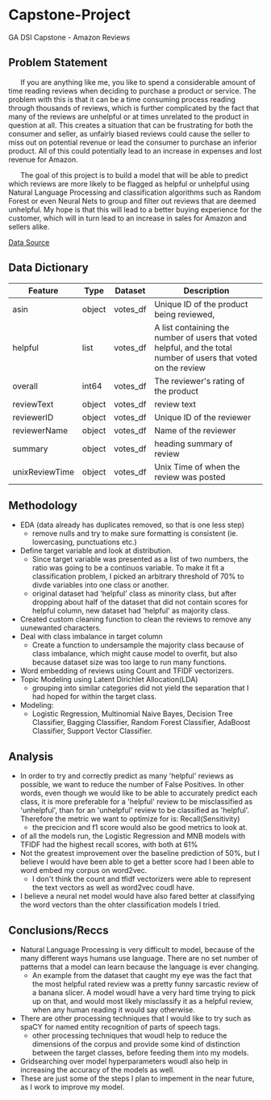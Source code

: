 # Capstone-Project
GA DSI Capstone - Amazon Reviews

## Problem Statement
  
&nbsp;&nbsp;&nbsp;&nbsp;&nbsp;&nbsp;If you are anything like me, you like to spend a considerable amount of time reading reviews when deciding to purchase a product or service. The problem with this is that it can be a time consuming process reading through thousands of reviews, which is further complicated by the fact that many of the reviews are unhelpful or at times unrelated to the product in question at all. This creates a situation that can be frustrating for both the consumer and seller, as unfairly biased reviews could cause the seller to miss out on potential revenue or lead the consumer to purchase an inferior product. All of this could potentially lead to an increase in expenses and lost revenue for Amazon.  

&nbsp;&nbsp;&nbsp;&nbsp;&nbsp;&nbsp;The goal of this project is to build a model that will be able to predict which reviews are more likely to be flagged as helpful or unhelpful using Natural Language Processing and classification algorithms such as Random Forest or even Neural Nets to group and filter out reviews that are deemed unhelpful. My hope is that this will lead to a better buying experience for the customer, which will in turn lead to an increase in sales for Amazon and sellers alike.

[Data Source](http://jmcauley.ucsd.edu/data/amazon/index_2014.html)  

## Data Dictionary

|Feature|Type|Dataset|Description|
|---|---|---|---| 
|asin|object|votes_df|Unique ID of the product being reviewed,|
|helpful|list|votes_df|A list containing the number of users that voted helpful, and the total number of users that voted on the review|
|overall|int64|votes_df|The reviewer's rating of the product|
|reviewText|object|votes_df|review text|
|reviewerID|object|votes_df|Unique ID of the reviewer|
|reviewerName|object|votes_df|Name of the reviewer|
|summary|object|votes_df|heading summary of review|
|unixReviewTime|object|votes_df|Unix Time of when the review was posted|


## Methodology  
- EDA (data already has duplicates removed, so that is one less step)
    - remove nulls and try to make sure formatting is consistent (ie. lowercasing, punctuations etc.)
- Define target variable and look at distribution.
    - Since target variable was presented as a list of two numbers, the ratio was going to be a continuos variable. To make it fit a classification problem, I picked an arbitrary threshold of 70% to divde variables into one class or another.
    - original dataset had 'helpful' class as minority class, but after dropping about half of the dataset that did not contain scores for helpful column, new dataset had 'helpful' as majority class.
- Created custom cleaning function to clean the reviews to remove any uunewanted characters.
- Deal with class imbalance in target column
    - Create a function to undersample the majority class because of class imbalance, which might cause model to overfit, but also because dataset size was too large to run many functions.
- Word embedding of reviews using Count and TFIDF vectorizers.
- Topic Modeling using Latent Dirichlet Allocation(LDA)
    - grouping into similar categories did not yield the separation that I had hoped for within the target class.
- Modeling:
    - Logistic Regression, Multinomial Naive Bayes, Decision Tree Classifier, Bagging Classifier, Random Forest Classifier, AdaBoost Classifier, Support Vector Classifier.

## Analysis
- In order to try and correctly predict as many 'helpful' reviews as possible, we want to reduce the number of False Positives. In other words, even though we would like to be able to accurately predict each class, it is more preferable for a 'helpful' review to be misclassified as 'unhelpful', than for an 'unhelpful' review to be classified as 'helpful'. Therefore the metric we want to optimize for is: Recall(Sensitivity)
    - the precicion and f1 score would also be good metrics to look at.
- of all the models run, the Logistic Regression and MNB models with TFIDF had the highest recall scores, with both at 61%
- Not the greatest improvement over the baseline prediction of 50%, but I believe I would have been able to get a better score had I been able to word embed my corpus on word2vec. 
    - I don't think the count and tfidf vectorizers were able to represent the text vectors as well as word2vec coudl have.
- I believe a neural net model would have also fared better at classifying the word vectors than the ohter classification models I tried.

## Conclusions/Reccs
- Natural Language Processing is very difficult to model, because of the many different ways humans use language. There are no set number of patterns that a model can learn because the language is ever changing.
    - An example from the dataset that caught my eye was the fact that the most helpful rated review was a pretty funny sarcastic review of a banana slicer. A model woudl have a very hard time trying to pick up on that, and would most likely misclassify it as a helpful review, when any human reading it would say otherwise.
- There are other processing techniques that I would like to try such as spaCY for named entity recognition of parts of speech tags.
    - other processing techniques that woudl help to reduce the dimensions of the corpus and provide some kind of distinction between the target classes, before feeding them into my models.
- Gridsearching over model hyperparameters woudl also help in increasing the accuracy of the models as well.
- These are just some of the steps I plan to impement in the near future, as I work to improve my model.
